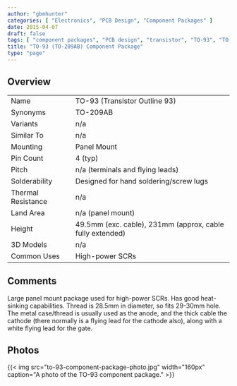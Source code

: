 ```yaml
---
author: "gbmhunter"
categories: [ "Electronics", "PCB Design", "Component Packages" ]
date: 2015-04-07
draft: false
tags: [ "component packages", "PCB design", "transistor", "TO-93", "TO-209AB", "SCR" ]
title: "TO-93 (TO-209AB) Component Package"
type: "page"
---
```


## Overview


<table>
<tbody >
<tr >
<td >Name</td>
<td >TO-93 (Transistor Outline 93)
</td>
</tr>
<tr >
<td >Synonyms</td>
<td >TO-209AB</td>
</tr>
<tr >
<td >Variants</td>
<td >n/a</td>
</tr>
<tr >
<td >Similar To</td>
<td >n/a</td>
</tr>
<tr >
<td >Mounting</td>
<td >Panel Mount</td>
</tr>
<tr >
<td >Pin Count</td>
<td >4 (typ)</td>
</tr>
<tr >
<td >Pitch</td>
<td >n/a (terminals and flying leads)</td>
</tr>
<tr >
<td >Solderability</td>
<td >Designed for hand soldering/screw lugs</td>
</tr>
<tr >
<td >Thermal Resistance</td>
<td >n/a</td>
</tr>
<tr >
<td >Land Area</td>
<td >n/a (panel mount)</td>
</tr>
<tr >
<td >Height</td>
<td >49.5mm (exc. cable), 231mm (approx, cable fully extended)</td>
</tr>
<tr >
<td >3D Models</td>
<td >n/a</td>
</tr>
<tr>
<td>Common Uses</td>
<td>High-power SCRs</td>
</tr>
</tbody>
</table>


## Comments

Large panel mount package used for high-power SCRs. Has good heat-sinking capabilities. Thread is 28.5mm in diameter, so fits 29-30mm hole. The metal case/thread is usually used as the anode, and the thick cable the cathode (there normally is a flying lead for the cathode also), along with a white flying lead for the gate.

## Photos

{{< img src="to-93-component-package-photo.jpg" width="160px" caption="A photo of the TO-93 component package."  >}}
